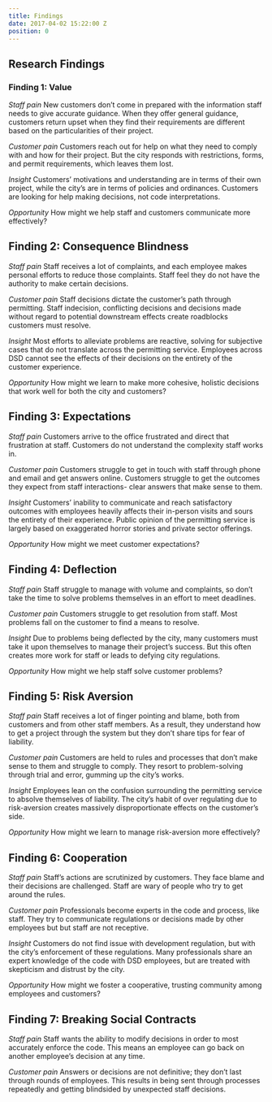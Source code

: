 ```yaml
---
title: Findings
date: 2017-04-02 15:22:00 Z
position: 0
---
```


## Research Findings

### Finding 1: Value

*Staff pain*
New customers don’t come in prepared with the information staff needs to give accurate guidance.
When they offer general guidance, customers return upset when they find their requirements are different based on the particularities of their project.

*Customer pain*
Customers reach out for help on what they need to comply with and how for their project.
But the city responds with restrictions, forms, and permit requirements, which leaves them lost.

*Insight*
Customers’ motivations and understanding are in terms of their own project, while the city’s are in terms of policies and ordinances. Customers are looking for help making decisions, not code interpretations.

*Opportunity*
How might we help staff and customers communicate more effectively?

## Finding 2: Consequence Blindness

*Staff pain*
Staff receives a lot of complaints, and each employee makes personal efforts to reduce those complaints. Staff feel they do not have the authority to make certain decisions.

*Customer pain*
Staff decisions dictate the customer’s path through permitting. Staff indecision, conflicting decisions and decisions made without regard to potential downstream effects create roadblocks customers must resolve.

*Insight*
Most efforts to alleviate problems are reactive, solving for subjective cases that do not translate across the permitting service. Employees across DSD cannot see the effects of their decisions on the entirety of the customer experience.

*Opportunity*
How might we learn to make more cohesive, holistic decisions that work well for both the city and customers?

## Finding 3: Expectations

*Staff pain*
Customers arrive to the office frustrated and direct that frustration at staff. Customers do not understand the complexity staff works in.

*Customer pain*
Customers struggle to get in touch with staff through phone and email and get answers online. Customers struggle to get the outcomes they expect from staff interactions- clear answers that make sense to them.

*Insight*
Customers’ inability to communicate and reach satisfactory outcomes with employees heavily affects their in-person visits and sours the entirety of their experience. Public opinion of the permitting service is largely based on exaggerated horror stories and private sector offerings.

*Opportunity*
How might we meet customer expectations?

## Finding 4: Deflection

*Staff pain*
Staff struggle to manage with volume and complaints, so don’t take the time to solve problems themselves in an effort to meet deadlines.

*Customer pain*
Customers struggle to get resolution from staff. Most problems fall on the customer to find a means to resolve.

*Insight*
Due to problems being deflected by the city, many customers must take it upon themselves to manage their project’s success. But this often creates more work for staff or leads to defying city regulations.

*Opportunity*
How might we help staff solve customer problems?

## Finding 5: Risk Aversion

*Staff pain*
Staff receives a lot of finger pointing and blame, both from customers and from other staff members. As a result, they understand how to get a project through the system but they don’t share tips for fear of liability.

*Customer pain*
Customers are held to rules and processes that don’t make sense to them and struggle to comply. They resort to problem-solving through trial and error, gumming up the city’s works.

*Insight*
Employees lean on the confusion surrounding the permitting service to absolve themselves of liability. The city’s habit of over regulating due to risk-aversion creates massively disproportionate effects on the customer’s side.

*Opportunity*
How might we learn to manage risk-aversion more effectively?

## Finding 6: Cooperation

*Staff pain*
Staff’s actions are scrutinized by customers. They face blame and their decisions are challenged. Staff are wary of people who try to get around the rules.

*Customer pain*
Professionals become experts in the code and process, like staff. They try to communicate regulations or decisions made by other employees but but staff are not receptive.

*Insight*
Customers do not find issue with development regulation, but with the city’s enforcement of these regulations. Many professionals share an expert knowledge of the code with DSD employees, but are treated with skepticism and distrust by the city.

*Opportunity*
How might we foster a cooperative, trusting community among employees and customers?

## Finding 7: Breaking Social Contracts

*Staff pain*
Staff wants the ability to modify decisions in order to most accurately enforce the code. This means an employee can go back on another employee’s decision at any time.

*Customer pain*
Answers or decisions are not definitive; they don’t last through rounds of employees. This results in being sent through processes repeatedly and getting blindsided by unexpected staff decisions.